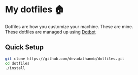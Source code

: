 # My dotfiles 🏠

Dotfiles are how you customize your machine. These are mine.  
These dotfiles are managed up using [Dotbot](https://github.com/anishathalye/dotbot)

## Quick Setup

```bash
git clone https://github.com/devadathanmb/dotfiles.git
cd dotfiles
./install
```
